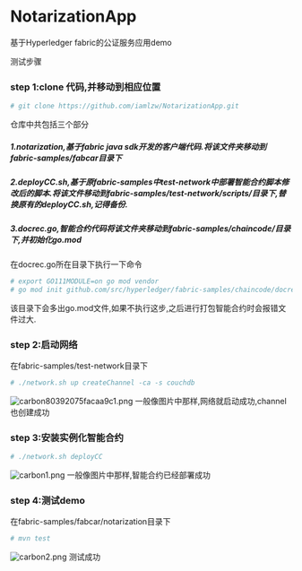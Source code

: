 # NotarizationApp
基于Hyperledger fabric的公证服务应用demo

测试步骤
### step 1:clone 代码,并移动到相应位置
```bash
# git clone https://github.com/iamlzw/NotarizationApp.git
```
仓库中共包括三个部分
##### 1.notarization,基于fabric java sdk开发的客户端代码.将该文件夹移动到fabric-samples/fabcar目录下
##### 2.deployCC.sh,基于原fabric-samples中test-network中部署智能合约脚本修改后的脚本.将该文件移动到fabric-samples/test-network/scripts/目录下,替换原有的deployCC.sh,记得备份.
##### 3.docrec.go,智能合约代码将该文件夹移动到fabric-samples/chaincode/目录下,并初始化go.mod
在docrec.go所在目录下执行一下命令
```bash
# export GO111MODULE=on go mod vendor
# go mod init github.com/src/hyperledger/fabric-samples/chaincode/docrec/go/
```
该目录下会多出go.mod文件,如果不执行这步,之后进行打包智能合约时会报错文件过大.
### step 2:启动网络
在fabric-samples/test-network目录下
```bash
# ./network.sh up createChannel -ca -s couchdb
```
![carbon80392075facaa9c1.png](http://lifegoeson.cn:8888/images/2020/08/07/carbon80392075facaa9c1.png)
一般像图片中那样,网络就启动成功,channel也创建成功
### step 3:安装实例化智能合约
```bash
# ./network.sh deployCC
```
![carbon1.png](http://lifegoeson.cn:8888/images/2020/08/07/carbon1.png)
一般像图片中那样,智能合约已经部署成功
### step 4:测试demo
在fabric-samples/fabcar/notarization目录下
```bash
# mvn test
```
![carbon2.png](http://lifegoeson.cn:8888/images/2020/08/07/carbon2.png)
测试成功
